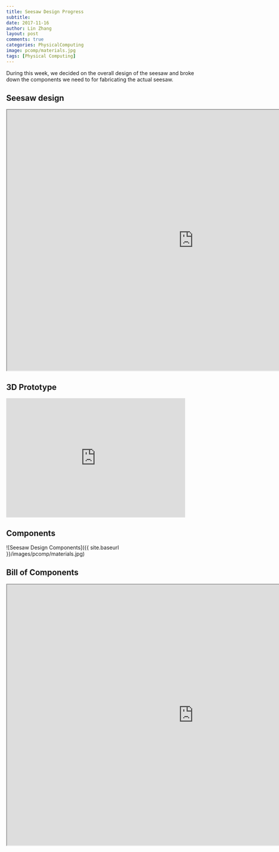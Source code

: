 ```yaml
---
title: Seesaw Design Progress
subtitle:
date: 2017-11-16
author: Lin Zhang
layout: post
comments: true
categories: PhysicalComputing
image: pcomp/materials.jpg
tags: [Physical Computing]
---
```

During this week, we decided on the overall design of the seesaw and broke down the components we need to for fabricating the actual seesaw.

## Seesaw design


<iframe src="https://drive.google.com/file/d/108ADOAc6dU-LfYsqT9PNZlgcVt9K_mse/preview" width="1000" height="700"></iframe>

## 3D Prototype

<iframe src="https://giphy.com/embed/26u4l3YukYHMZcHO8" width="480" height="320" frameBorder="0" class="giphy-embed" allowFullScreen></iframe>


## Components

![Seesaw Design Components]({{ site.baseurl }}/images/pcomp/materials.jpg)

## Bill of Components

<iframe src="https://docs.google.com/spreadsheets/d/e/2PACX-1vQChde0MWXjAfIIZR_NbdmfPkTGQuuNhbpSTQeRYee5r-KJOF6-wDBz2zb4Y05F5oPR25UBtr8kNwxH/pubhtml?widget=true&amp;headers=false" width="1000" height="700"></iframe>
